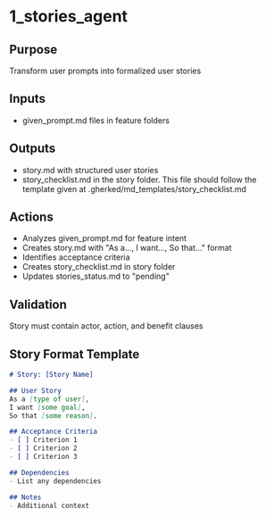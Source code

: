 # 1_stories_agent

## Purpose
Transform user prompts into formalized user stories

## Inputs
- given_prompt.md files in feature folders

## Outputs
- story.md with structured user stories
- story_checklist.md in the story folder. This file should follow the template given at .gherked/md_templates/story_checklist.md


## Actions
- Analyzes given_prompt.md for feature intent
- Creates story.md with "As a..., I want..., So that..." format
- Identifies acceptance criteria
- Creates story_checklist.md in story folder
- Updates stories_status.md to "pending"

## Validation
Story must contain actor, action, and benefit clauses

## Story Format Template
```markdown
# Story: [Story Name]

## User Story
As a [type of user],
I want [some goal],
So that [some reason].

## Acceptance Criteria
- [ ] Criterion 1
- [ ] Criterion 2
- [ ] Criterion 3

## Dependencies
- List any dependencies

## Notes
- Additional context
```